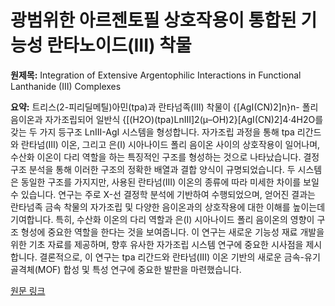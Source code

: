 # 광범위한 아르젠토필 상호작용이 통합된 기능성 란타노이드(III) 착물

**원제목:** Integration of Extensive Argentophilic Interactions in Functional Lanthanide (III) Complexes

**요약:** 트리스(2-피리딜메틸)아민(tpa)과 란타넘족(III) 착물이 {[AgI(CN)2]n}n- 폴리 음이온과 자가조립되어 일반식 {[(H2O)(tpa)LnIII]2(μ–OH)2}[AgI(CN)2]4·4H2O를 갖는 두 가지 등구조 LnIII-AgI 시스템을 형성합니다.  자가조립 과정을 통해 tpa 리간드와 란타넘(III) 이온, 그리고 은(I) 시아나이드 폴리 음이온 사이의 상호작용이 일어나며,  수산화 이온이 다리 역할을 하는 특징적인 구조를 형성하는 것으로 나타났습니다.  결정 구조 분석을 통해 이러한 구조의 정확한 배열과 결합 양식이 규명되었습니다.  두 시스템은 동일한 구조를 가지지만, 사용된 란타넘(III) 이온의 종류에 따라 미세한 차이를 보일 수 있습니다.  연구는 주로 X-선 결정학 분석에 기반하여 수행되었으며,  얻어진 결과는 란타넘족 금속 착물의 자가조립 및 다양한 음이온과의 상호작용에 대한 이해를 높이는데 기여합니다. 특히,  수산화 이온의 다리 역할과 은(I) 시아나이드 폴리 음이온의 영향이 구조 형성에 중요한 역할을 한다는 것을 보여줍니다.  이 연구는 새로운 기능성 재료 개발을 위한 기초 자료를 제공하며,  향후 유사한 자가조립 시스템 연구에 중요한 시사점을 제시합니다.  결론적으로, 이 연구는  tpa 리간드와 란타넘(III) 이온 기반의 새로운 금속-유기 골격체(MOF) 합성 및 특성 연구에 중요한 발판을 마련했습니다.

[원문 링크](https://pubs.acs.org/doi/abs/10.1021/acs.cgd.5c00214)
